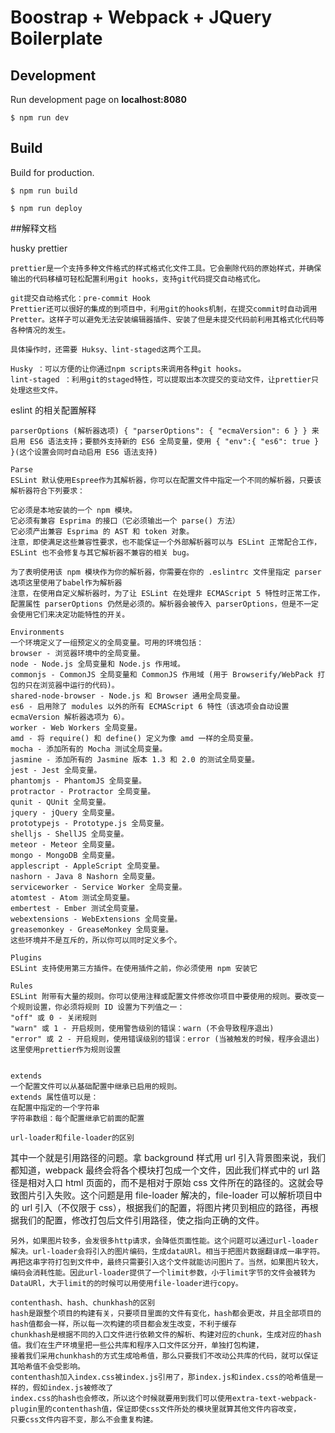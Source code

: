 # Boostrap + Webpack + JQuery Boilerplate

## Development

Run development page on **localhost:8080**

```
$ npm run dev
```

## Build

Build for production.

```
$ npm run build
```

```
$ npm run deploy
```

##解释文档

husky prettier

```
prettier是一个支持多种文件格式的样式格式化文件工具。它会删除代码的原始样式，并确保输出的代码移植可轻松配置利用git hooks，支持git代码提交自动格式化。

git提交自动格式化：pre-commit Hook
Prettier还可以很好的集成的到项目中，利用git的hooks机制，在提交commit时自动调用Pretter。这样子可以避免无法安装编辑器插件、安装了但是未提交代码前利用其格式化代码等各种情况的发生。

具体操作时，还需要 Huksy、lint-staged这两个工具。

Husky ：可以方便的让你通过npm scripts来调用各种git hooks。
lint-staged ：利用git的staged特性，可以提取出本次提交的变动文件，让prettier只处理这些文件。
```

eslint 的相关配置解释

```
parserOptions (解析器选项) { "parserOptions": { "ecmaVersion": 6 } } 来启用 ES6 语法支持；要额外支持新的 ES6 全局变量，使用 { "env":{ "es6": true } }(这个设置会同时自动启用 ES6 语法支持)

Parse
ESLint 默认使用Espree作为其解析器，你可以在配置文件中指定一个不同的解析器，只要该解析器符合下列要求：

它必须是本地安装的一个 npm 模块。
它必须有兼容 Esprima 的接口（它必须输出一个 parse() 方法）
它必须产出兼容 Esprima 的 AST 和 token 对象。
注意，即使满足这些兼容性要求，也不能保证一个外部解析器可以与 ESLint 正常配合工作，ESLint 也不会修复与其它解析器不兼容的相关 bug。

为了表明使用该 npm 模块作为你的解析器，你需要在你的 .eslintrc 文件里指定 parser 选项这里使用了babel作为解析器
注意，在使用自定义解析器时，为了让 ESLint 在处理非 ECMAScript 5 特性时正常工作，配置属性 parserOptions 仍然是必须的。解析器会被传入 parserOptions，但是不一定会使用它们来决定功能特性的开关。

Environments
一个环境定义了一组预定义的全局变量。可用的环境包括：
browser - 浏览器环境中的全局变量。
node - Node.js 全局变量和 Node.js 作用域。
commonjs - CommonJS 全局变量和 CommonJS 作用域 (用于 Browserify/WebPack 打包的只在浏览器中运行的代码)。
shared-node-browser - Node.js 和 Browser 通用全局变量。
es6 - 启用除了 modules 以外的所有 ECMAScript 6 特性（该选项会自动设置 ecmaVersion 解析器选项为 6）。
worker - Web Workers 全局变量。
amd - 将 require() 和 define() 定义为像 amd 一样的全局变量。
mocha - 添加所有的 Mocha 测试全局变量。
jasmine - 添加所有的 Jasmine 版本 1.3 和 2.0 的测试全局变量。
jest - Jest 全局变量。
phantomjs - PhantomJS 全局变量。
protractor - Protractor 全局变量。
qunit - QUnit 全局变量。
jquery - jQuery 全局变量。
prototypejs - Prototype.js 全局变量。
shelljs - ShellJS 全局变量。
meteor - Meteor 全局变量。
mongo - MongoDB 全局变量。
applescript - AppleScript 全局变量。
nashorn - Java 8 Nashorn 全局变量。
serviceworker - Service Worker 全局变量。
atomtest - Atom 测试全局变量。
embertest - Ember 测试全局变量。
webextensions - WebExtensions 全局变量。
greasemonkey - GreaseMonkey 全局变量。
这些环境并不是互斥的，所以你可以同时定义多个。

Plugins
ESLint 支持使用第三方插件。在使用插件之前，你必须使用 npm 安装它

Rules
ESLint 附带有大量的规则。你可以使用注释或配置文件修改你项目中要使用的规则。要改变一个规则设置，你必须将规则 ID 设置为下列值之一：
"off" 或 0 - 关闭规则
"warn" 或 1 - 开启规则，使用警告级别的错误：warn (不会导致程序退出)
"error" 或 2 - 开启规则，使用错误级别的错误：error (当被触发的时候，程序会退出)
这里使用prettier作为规则设置


extends
一个配置文件可以从基础配置中继承已启用的规则。
extends 属性值可以是：
在配置中指定的一个字符串
字符串数组：每个配置继承它前面的配置
```

```
url-loader和file-loader的区别
```

其中一个就是引用路径的问题。拿 background 样式用 url 引入背景图来说，我们都知道，webpack 最终会将各个模块打包成一个文件，因此我们样式中的 url 路径是相对入口 html 页面的，而不是相对于原始 css 文件所在的路径的。这就会导致图片引入失败。这个问题是用 file-loader 解决的，file-loader 可以解析项目中的 url 引入（不仅限于 css），根据我们的配置，将图片拷贝到相应的路径，再根据我们的配置，修改打包后文件引用路径，使之指向正确的文件。

    另外，如果图片较多，会发很多http请求，会降低页面性能。这个问题可以通过url-loader解决。url-loader会将引入的图片编码，生成dataURl。相当于把图片数据翻译成一串字符。再把这串字符打包到文件中，最终只需要引入这个文件就能访问图片了。当然，如果图片较大，编码会消耗性能。因此url-loader提供了一个limit参数，小于limit字节的文件会被转为DataURl，大于limit的的时候可以用使用file-loader进行copy。

```
contenthash、hash、chunkhash的区别
hash是跟整个项目的构建有关，只要项目里面的文件有变化，hash都会更改，并且全部项目的hash值都会一样，所以每一次构建的项目都会发生改变，不利于缓存
chunkhash是根据不同的入口文件进行依赖文件的解析、构建对应的chunk，生成对应的hash值。我们在生产环境里把一些公共库和程序入口文件区分开，单独打包构建，
接着我们采用chunkhash的方式生成哈希值，那么只要我们不改动公共库的代码，就可以保证其哈希值不会受影响。
contenthash加入index.css被index.js引用了，那index.js和index.css的哈希值是一样的，假如index.js被修改了
index.css的hash也会修改，所以这个时候就要用到我们可以使用extra-text-webpack-plugin里的contenthash值，保证即使css文件所处的模块里就算其他文件内容改变，
只要css文件内容不变，那么不会重复构建。
```
